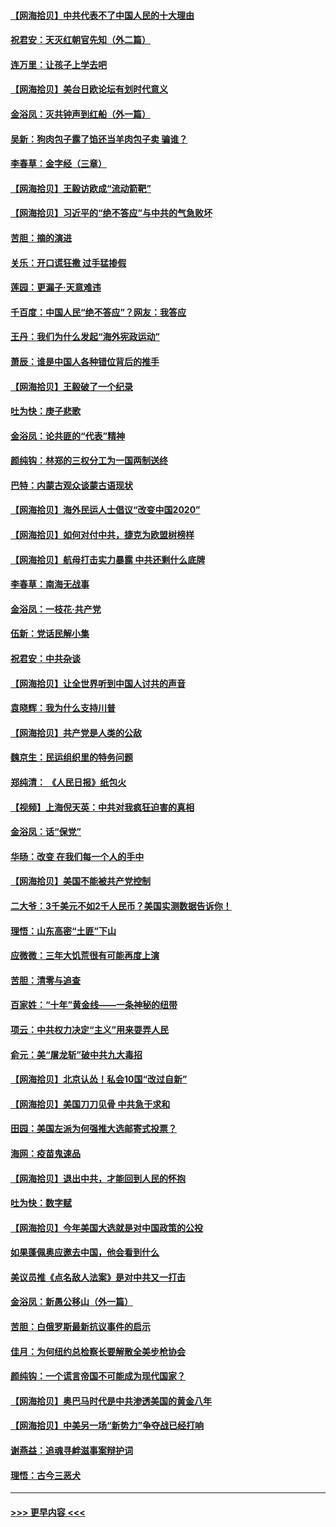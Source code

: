 #### [【网海拾贝】中共代表不了中国人民的十大理由](../pages/nsc993/n12388155.md?t=09090702) 
#### [祝君安：天灭红朝官先知（外二篇）](../pages/nsc993/n12387957.md?t=09090702) 
#### [连万里：让孩子上学去吧](../pages/nsc993/n12385309.md?t=09090702) 
#### [【网海拾贝】美台日欧论坛有划时代意义](../pages/nsc993/n12385232.md?t=09090702) 
#### [金浴凤：灭共钟声到红船（外一篇）](../pages/nsc993/n12385154.md?t=09090702) 
#### [吴新：狗肉包子露了馅还当羊肉包子卖 骗谁？](../pages/nsc993/n12385133.md?t=09090702) 
#### [李春草：金字经（三章）](../pages/nsc993/n12383691.md?t=09090702) 
#### [【网海拾贝】王毅访欧成“流动箭靶”](../pages/nsc993/n12383338.md?t=09090702) 
#### [【网海拾贝】习近平的“绝不答应”与中共的气急败坏](../pages/nsc993/n12382819.md?t=09090702) 
#### [苦胆：摘的演进](../pages/nsc993/n12382619.md?t=09090702) 
#### [关乐：开口谎狂撒 过手猛掺假](../pages/nsc993/n12382604.md?t=09090702) 
#### [莲园：更漏子‧天意难违](../pages/nsc993/n12382598.md?t=09090702) 
#### [千百度：中国人民“绝不答应”？网友：我答应](../pages/nsc993/n12382024.md?t=09090702) 
#### [王丹：我们为什么发起“海外宪政运动”](../pages/nsc993/n12380286.md?t=09090702) 
#### [萧辰：谁是中国人各种错位背后的推手](../pages/nsc993/n12379800.md?t=09090702) 
#### [【网海拾贝】王毅破了一个纪录](../pages/nsc993/n12379251.md?t=09090702) 
#### [吐为快：庚子悲歌](../pages/nsc993/n12378821.md?t=09090702) 
#### [金浴凤：论共匪的“代表”精神](../pages/nsc993/n12377546.md?t=09090702) 
#### [颜纯钩：林郑的三权分工为一国两制送终](../pages/nsc993/n12377306.md?t=09090702) 
#### [巴特：内蒙古观众谈蒙古语现状](../pages/nsc993/n12376923.md?t=09090702) 
#### [【网海拾贝】海外民运人士倡议“改变中国2020”](../pages/nsc993/n12376682.md?t=09090702) 
#### [【网海拾贝】如何对付中共，捷克为欧盟树榜样](../pages/nsc993/n12374209.md?t=09090702) 
#### [【网海拾贝】航母打击实力暴露 中共还剩什么底牌](../pages/nsc993/n12371825.md?t=09090702) 
#### [李春草：南海无战事](../pages/nsc993/n12371159.md?t=09090702) 
#### [金浴凤：一枝花·共产党](../pages/nsc993/n12368757.md?t=09090702) 
#### [伍新：党话民解小集](../pages/nsc993/n12366907.md?t=09090702) 
#### [祝君安：中共杂谈](../pages/nsc993/n12366076.md?t=09090702) 
#### [【网海拾贝】让全世界听到中国人讨共的声音](../pages/nsc993/n12365569.md?t=09090702) 
#### [袁晓辉：我为什么支持川普](../pages/nsc993/n12362670.md?t=09090702) 
#### [【网海拾贝】共产党是人类的公敌](../pages/nsc993/n12363182.md?t=09090702) 
#### [魏京生：民运组织里的特务问题](../pages/nsc993/n12363010.md?t=09090702) 
#### [郑纯清： 《人民日报》纸包火](../pages/nsc993/n12362706.md?t=09090702) 
#### [【视频】上海倪天英：中共对我疯狂迫害的真相](../pages/nsc993/n12356341.md?t=09090702) 
#### [金浴凤：话“保党”](../pages/nsc993/n12361867.md?t=09090702) 
#### [华旸：改变 在我们每一个人的手中](../pages/nsc993/n12361774.md?t=09090702) 
#### [【网海拾贝】美国不能被共产党控制](../pages/nsc993/n12360271.md?t=09090702) 
#### [二大爷：3千美元不如2千人民币？美国实测数据告诉你！](../pages/nsc993/n12358563.md?t=09090702) 
#### [理悟：山东高密“土匪”下山](../pages/nsc993/n12358535.md?t=09090702) 
#### [应微微：三年大饥荒很有可能再度上演](../pages/nsc993/n12358523.md?t=09090702) 
#### [苦胆：清零与追查](../pages/nsc993/n12358501.md?t=09090702) 
#### [百家姓：“十年”黄金线——一条神秘的纽带](../pages/nsc993/n12358319.md?t=09090702) 
#### [项云：中共权力决定“主义”用来耍弄人民](../pages/nsc993/n12358172.md?t=09090702) 
#### [俞元：美“屠龙斩”破中共九大毒招](../pages/nsc993/n12357822.md?t=09090702) 
#### [【网海拾贝】北京认怂！私会10国“改过自新”](../pages/nsc993/n12357784.md?t=09090702) 
#### [【网海拾贝】美国刀刀见骨 中共急于求和](../pages/nsc993/n12355511.md?t=09090702) 
#### [田园：美国左派为何强推大选邮寄式投票？](../pages/nsc993/n12352963.md?t=09090702) 
#### [海网：疫苗鬼速品](../pages/nsc993/n12354438.md?t=09090702) 
#### [【网海拾贝】退出中共，才能回到人民的怀抱](../pages/nsc993/n12352634.md?t=09090702) 
#### [吐为快：数字赋](../pages/nsc993/n12352317.md?t=09090702) 
#### [【网海拾贝】今年美国大选就是对中国政策的公投](../pages/nsc993/n12350973.md?t=09090702) 
#### [如果蓬佩奥应邀去中国，他会看到什么](../pages/nsc993/n12350945.md?t=09090702) 
#### [美议员推《点名敌人法案》是对中共又一打击](../pages/nsc993/n12350765.md?t=09090702) 
#### [金浴凤：新愚公移山（外一篇）](../pages/nsc993/n12350253.md?t=09090702) 
#### [苦胆：白俄罗斯最新抗议事件的启示](../pages/nsc993/n12349989.md?t=09090702) 
#### [佳月：为何纽约总检察长要解散全美步枪协会](../pages/nsc993/n12349939.md?t=09090702) 
#### [颜纯钩：一个谎言帝国不可能成为现代国家？](../pages/nsc993/n12349898.md?t=09090702) 
#### [【网海拾贝】奥巴马时代是中共渗透美国的黄金八年](../pages/nsc993/n12349284.md?t=09090702) 
#### [【网海拾贝】中美另一场“新势力”争夺战已经打响](../pages/nsc993/n12346998.md?t=09090702) 
#### [谢燕益：追魂寻衅滋事案辩护词](../pages/nsc993/n12346892.md?t=09090702) 
#### [理悟：古今三恶犬](../pages/nsc993/n12345190.md?t=09090702) 

----
#### [ >>> 更早内容 <<< ](../indexes/nsc993-earlier.md)
